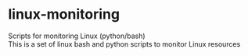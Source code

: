 # linux-monitoring
Scripts for monitoring Linux (python/bash)  
This is a set of linux bash and python scripts to monitor Linux resources  
